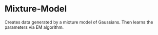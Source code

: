 # Mixture-Model
Creates data generated by a mixture model of Gaussians. Then learns the parameters via EM algorithm.
